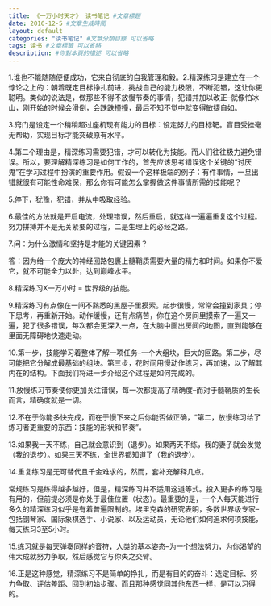 ```yaml
---
title: 《一万小时天才》 读书笔记 #文章標題
date: 2016-12-5 #文章生成時間
layout: default
categories: "读书笔记" #文章分類目錄 可以省略
tags: 读书 #文章標籤 可以省略
description: #你對本頁的描述 可以省略
---
```

1.谁也不能随随便便成功，它来自彻底的自我管理和毅。2.精深练习是建立在一个悖论之上的：朝着既定目标挣扎前进，挑战自己的能力极限，不断犯错，这让你更聪明。类似的说法是，做那些不得不放慢节奏的事情，犯错并加以改正–就像怕冰山，刚开始的时候会滑倒，会跌跌撞撞，最后不知不觉中就变得敏捷自如。

3.窍门是设定一个稍稍超过座机现有能力的目标：设定努力的目标靶。盲目受挫毫无帮助，实现目标才能突破原有水平。

4.第二个理由是，精深练习需要犯错，才可以转化为技能。而人们往往极力避免错误。所以，要理解精深练习是如何工作的，首先应该思考错误这个关键的“讨厌鬼”在学习过程中扮演的重要作用。假设一个这样极端的例子：有件事情，一旦出错就很有可能性命难保，那么你有可能怎么掌握做这件事情所需的技能呢？

5.停下，犹豫，犯错，并从中吸取经验。

6.最佳的方法就是开启电流，处理错误，然后重启，就这样一遍遍重复这个过程。努力拼搏并不是无关紧要的过程，二是生理上的必经之路。

7.问：为什么激情和坚持是才能的关键因素？

答：因为给一个庞大的神经回路包裹上髓鞘质需要大量的精力和时间。如果你不爱它，就不可能全力以赴，达到巅峰水平。

8.精深练习X一万小时 = 世界级的技能。

9.精深练习有点像在一间不熟悉的黑屋子里摸索。起步很慢，常常会撞到家具；停下思考，再重新开始。动作缓慢，还有点痛苦，你在这个房间里摸索了一遍又一遍，犯了很多错误，每次都会更深入一点，在大脑中画出房间的地图，直到能够在里面无障碍地快速走动。

10.第一步，技能学习着整体了解一项任务–一个大组块，巨大的回路。第二步，尽可能把它分解成最基础的组块。第三步，花时间用慢动作练习，再加速，以了解其内在的结构。下面我们将进一步介绍这个过程是如何完成的。

11.放慢练习节奏使你更加关注错误，每一次都提高了精确度–而对于髓鞘质的生长而言，精确度就是一切。

12.不在于你能多快完成，而在于慢下来之后你能否做正确，“第二，放慢练习给了练习者更重要的东西：技能的形状和节奏”。

13.如果我一天不练，自己就会意识到（退步）。如果两天不练，我的妻子就会发觉（我的退步）。如果三天不练，全世界都知道了（我的退步）。

14.重复练习是无可替代且千金难求的，然而，套补充解释几点。

常规练习是练得越多越好，但是，精深练习并不适用这道等式。投入更多的练习是有用的，但前提必须是你处于最佳位置（状态）。最重要的是，一个人每天能进行多久的精深练习似乎是有着普遍限制的。埃里克森的研究表明，多数世界级专家–包括钢琴家、国际象棋选手、小说家、以及运动员，无论他们如何追求何项技能，每天练习3至5小时。

15.练习就是每天弹奏同样的音符，人类的基本姿态–为一个想法努力，为你渴望的伟大成就努力争取，然后感觉它与你失之交臂。

16.正是这种感觉，精深练习不是简单的挣扎，而是有目的的奋斗：选定目标、努力争取、评估差距、回到初始步骤。而且那种感觉同其他东西一样，是可以习得的。
